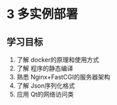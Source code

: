 # 3 多实例部署

## 学习目标

1. 了解 docker的原理和使用方式
2. 了解 程序的静态编译
3. 熟悉 Nginx+FastCGI的服务器架构
4. 了解 Json序列化格式
5. 应用 Qt的网络访问类